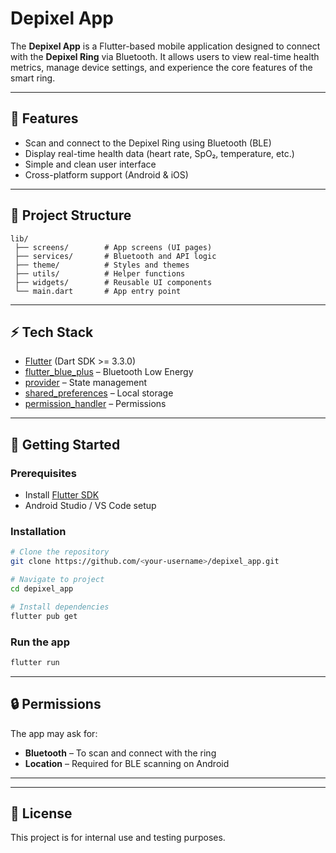 # Depixel App

The **Depixel App** is a Flutter-based mobile application designed to connect with the **Depixel Ring** via Bluetooth.
It allows users to view real-time health metrics, manage device settings, and experience the core features of the smart ring.

---

## 📱 Features

* Scan and connect to the Depixel Ring using Bluetooth (BLE)
* Display real-time health data (heart rate, SpO₂, temperature, etc.)
* Simple and clean user interface
* Cross-platform support (Android & iOS)

---

## 📂 Project Structure

```
lib/
 ├── screens/        # App screens (UI pages)
 ├── services/       # Bluetooth and API logic
 ├── theme/          # Styles and themes
 ├── utils/          # Helper functions
 ├── widgets/        # Reusable UI components
 └── main.dart       # App entry point
```

---

## ⚡ Tech Stack

* [Flutter](https://flutter.dev/) (Dart SDK >= 3.3.0)
* [flutter\_blue\_plus](https://pub.dev/packages/flutter_blue_plus) – Bluetooth Low Energy
* [provider](https://pub.dev/packages/provider) – State management
* [shared\_preferences](https://pub.dev/packages/shared_preferences) – Local storage
* [permission\_handler](https://pub.dev/packages/permission_handler) – Permissions

---

## 🚀 Getting Started

### Prerequisites

* Install [Flutter SDK](https://docs.flutter.dev/get-started/install)
* Android Studio / VS Code setup

### Installation

```bash
# Clone the repository
git clone https://github.com/<your-username>/depixel_app.git

# Navigate to project
cd depixel_app

# Install dependencies
flutter pub get
```

### Run the app

```bash
flutter run
```

---

## 🔒 Permissions

The app may ask for:

* **Bluetooth** – To scan and connect with the ring
* **Location** – Required for BLE scanning on Android

---

---

## 📄 License

This project is for internal use and testing purposes.
